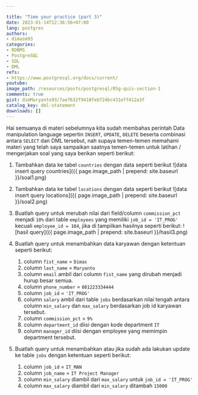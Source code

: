 ```yaml
---

title: "Time your practice (part 3)"
date: 2023-01-14T12:36:56+07:00
lang: postgres
authors:
- dimasm93
categories:
- RDBMS
- PostgreSQL
- SQL
- DML
refs: 
- https://www.postgresql.org/docs/current/
youtube: 
image_path: /resources/posts/postgresql/05g-quis-section-1
comments: true
gist: dimMaryanto93/7ae7632f9418feb724bc431eff412a3f
catalog_key: dml-statement
downloads: []
---
```


Hai semuanya di materi sebelumnya kita sudah membahas perintah Data manipulation language sepertin `INSERT`, `UPDATE`, `DELETE` beserta combinasi antara `SELECT` dan DML tersebut, nah supaya temen-temen memahami materi yang telah saya sampaikan saatnya temen-temen untuk latihan / mengerjakan soal yang saya berikan seperti berikut:

<!--more-->

1. Tambahkan data ke tabel `countries` dengan data seperti berikut
![data insert query countries]({{ page.image_path | prepend: site.baseurl }}/soal1.png)

2. Tambahkan data ke tabel `locations` dengan data seperti berikut
![data insert query locations]({{ page.image_path | prepend: site.baseurl }}/soal2.png)

3. Buatlah query untuk merubah nilai dari field/column `commission_pct` menjadi `10%` dari table `employees` yang memiliki `job_id = 'IT_PROG'` kecuali `employee_id = 104`, jika di tampilkan hasilnya seperti berikut:
![hasil query]({{ page.image_path | prepend: site.baseurl }}/hasil3.png)

4. Buatlah query untuk menambahkan data karyawan dengan ketentuan seperti berikut:
    1. column `fist_name` = `Dimas`
    2. column `last_name` = `Maryanto`
    3. column `email` ambil dari column `fist_name` yang dirubah menjadi hurup besar semua.
    4. column `phone_number` = `081223334444`
    5. column `job_id` = `'IT_PROG'`
    6. column `salary` ambil dari table `jobs` berdasarkan nilai tengah antara column `min_salary` dan `max_salary` berdasarkan job id karyawan tersebut.
    7. column `commission_pct` = `9%`
    8. column `department_id` diisi dengan kode department `IT`
    9. column `manager_id` diisi dengan employee yang memimpin department tersebut.

5. Buatlah query untuk menambahkan atau jika sudah ada lakukan update ke table `jobs` dengan ketentuan seperti berikut:
    1. column `job_id` = `IT_MAN`
    2. column `job_name` = `IT Project Manager`
    3. column `min_salary` diambil dari `max_salary` untuk `job_id = 'IT_PROG'`
    4. column `max_salary` diambil dari `min_salary` ditambah `15000`